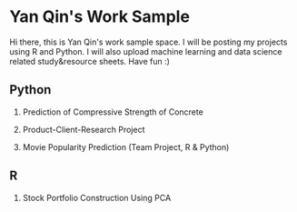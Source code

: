 # Yan Qin's Work Sample

Hi there, this is Yan Qin's work sample space. 
I will be posting my projects using R and Python. I will also upload machine learning and data science related study&resource sheets. Have fun :)

## Python
1. Prediction of Compressive Strength of Concrete

2. Product-Client-Research Project

3. Movie Popularity Prediction (Team Project, R & Python)

## R
1. Stock Portfolio Construction Using PCA




